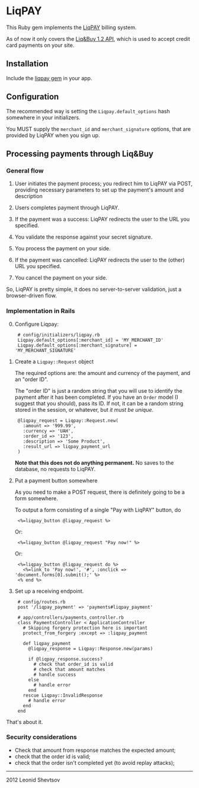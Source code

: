 # LiqPAY

This Ruby gem implements the [LiqPAY](http://liqpay.com) billing system.

As of now it only covers the [Liq&Buy 1.2 API](https://liqpay.com/?do=pages&p=cnb12), which is used to accept credit card payments on your site.

## Installation

Include the [liqpay gem](https://rubygems.org/gems/liqpay) in your app.

## Configuration

The recommended way is setting the `Liqpay.default_options` hash somewhere in
your initializers.

You MUST supply the `merchant_id` and `merchant_signature` options, that are
provided by LiqPAY when you sign up.

## Processing payments through Liq&Buy

### General flow

1. User initiates the payment process; you redirect him to LiqPAY via POST, providing necessary parameters to set up the payment's amount and description

2. Users completes payment through LiqPAY.

3. If the payment was a success: LiqPAY redirects the user to the URL you specified.

4. You validate the response against your secret signature.

5. You process the payment on your side.

6. If the payment was cancelled: LiqPAY redirects the user to the (other) URL you specified.

7. You cancel the payment on your side. 

So, LiqPAY is pretty simple, it does no server-to-server validation, just a
browser-driven flow.

### Implementation in Rails 

0. Configure Liqpay:

        # config/initializers/liqpay.rb
        Liqpay.default_options[:merchant_id] = 'MY_MERCHANT_ID'
        Liqpay.default_options[:merchant_signature] = 'MY_MERCHANT_SIGNATURE'

1. Create a `Liqpay::Request` object

    The required options are: the amount and currency of the payment, and an
    "order ID". 
    
    The "order ID" is just a random string that you will use to
    identify the payment after it has been completed. If you have an `Order`
    model (I suggest that you should), pass its ID. If not, it can be a random
    string stored in the session, or whatever, but *it must be unique*.

        @liqpay_request = Liqpay::Request.new(
          :amount => '999.99', 
          :currency => 'UAH', 
          :order_id => '123', 
          :description => 'Some Product',
          :result_url => liqpay_payment_url
        )

    **Note that this does not do anything permanent.** No saves to the database, no
    requests to LiqPAY.
    


2. Put a payment button somewhere

    As you need to make a POST request, there is definitely going to be a form somewhere. 

    To output a form consisting of a single "Pay with LiqPAY" button, do

        <%=liqpay_button @liqpay_request %>

    Or:

        <%=liqpay_button @liqpay_request "Pay now!" %>

    Or:

        <%=liqpay_button @liqpay_request do %>
          <%=link_to 'Pay now!', '#', :onclick => 'document.forms[0].submit();' %>
        <% end %>

3. Set up a receiving endpoint.
       
        # config/routes.rb
        post '/liqpay_payment' => 'payments#liqpay_payment'

        # app/controllers/payments_controller.rb
        class PaymentsController < ApplicationController
          # Skipping forgery protection here is important
          protect_from_forgery :except => :liqpay_payment

          def liqpay_payment
            @liqpay_response = Liqpay::Response.new(params)

            if @liqpay_response.success?
              # check that order_id is valid
              # check that amount matches
              # handle success
            else
              # handle error
            end
          rescue Liqpay::InvalidResponse
            # handle error
          end
        end

That's about it.

### Security considerations

* Check that amount from response matches the expected amount;
* check that the order id is valid;
* check that the order isn't completed yet (to avoid replay attacks); 

- - -

2012 Leonid Shevtsov
